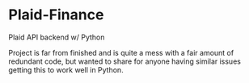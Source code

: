 # Plaid-Finance
Plaid API backend w/ Python

Project is far from finished and is quite a mess with a fair amount of redundant code, but wanted to share for anyone having similar issues getting this to work well in Python.
